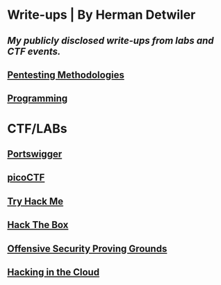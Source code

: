 # Write-ups | By Herman Detwiler
*My publicly disclosed write-ups from labs and CTF events.*
---
## [Pentesting Methodologies](/Methodology/README.md#methodologies)

## [Programming](/Programing-Examples)

# CTF/LABs

## [Portswigger](/Portswigger#portswigger-academy)

## [picoCTF](/picoCTF/README.md#picoctf)

## [Try Hack Me](/TryHackMe)

## [Hack The Box](/Hack-The-Box#hack-the-box-write-ups)

## [Offensive Security Proving Grounds](/OSPG/README.md)

## [Hacking in the Cloud](/CLOUD/README.md)
